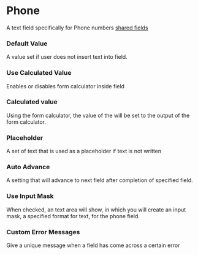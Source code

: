 # Phone
A text field specifically for Phone numbers
[shared fields](/shared-inspector-components.md ':include')
### Default Value
A value set if user does not insert text into field.
### Use Calculated Value
Enables or disables form calculator inside field
### Calculated value
Using the form calculator, the value of the will be set to the output of the form calculator.
### Placeholder
A set of text that is used as a placeholder if text is not written

### Auto Advance
A setting that will advance to next field after completion of specified field.

### Use Input Mask
When checked, an text area will show, in which you will create an input mask, a specified format for text, for the phone field. 

### Custom Error Messages
Give a unique message when a field has come across a certain error
